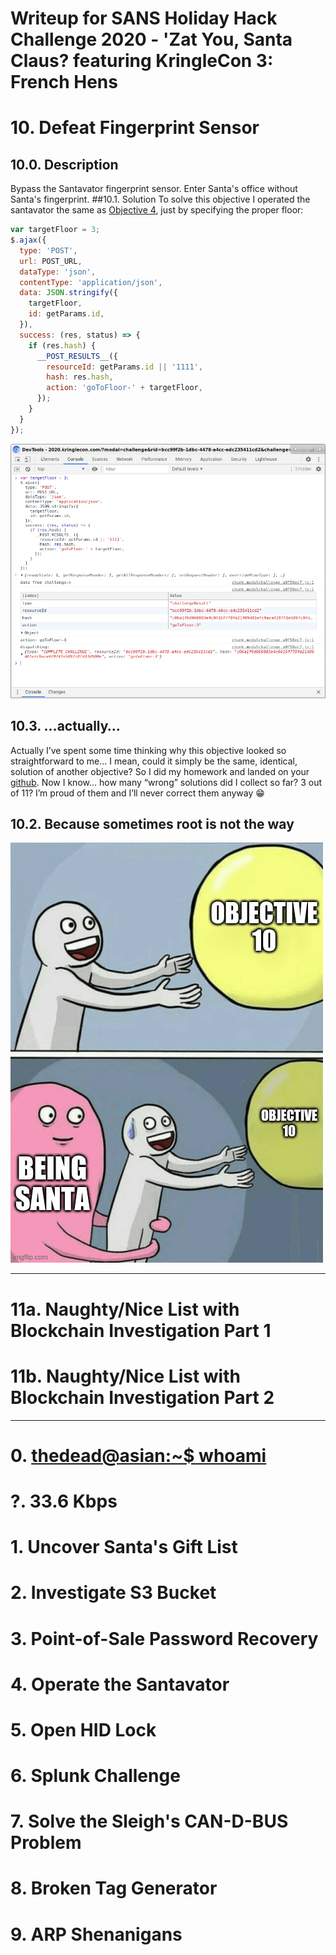 # Writeup for SANS Holiday Hack Challenge 2020 - 'Zat You, Santa Claus? featuring KringleCon 3: French Hens
# 10. Defeat Fingerprint Sensor
## 10.0. Description
Bypass the Santavator fingerprint sensor. Enter Santa's office without Santa's fingerprint.
##10.1. Solution
To solve this objective I operated the santavator the same as [Objective 4](../04), just by specifying the proper floor:
```javascript
var targetFloor = 3;
$.ajax({
  type: 'POST',
  url: POST_URL,
  dataType: 'json',
  contentType: 'application/json',
  data: JSON.stringify({ 
    targetFloor,
    id: getParams.id,
  }),
  success: (res, status) => {
    if (res.hash) {
      __POST_RESULTS__({
        resourceId: getParams.id || '1111',
        hash: res.hash,
        action: 'goToFloor-' + targetFloor,
      });
    }
  }
});
```
![floor3](imgs/00_goToFloor-3.png)
## 10.3. ...actually…
Actually I’ve spent some time thinking why this objective looked so straightforward to me… I mean, could it simply be the same, identical, solution of another objective? So I did my homework and landed on your [github](https://github.com/CounterHack/HolidayHack2020/issues/36). Now I know… how many “wrong” solutions did I collect so far? 3 out of 11? I’m proud of them and I’ll never correct them anyway 😁

## 10.2. Because sometimes root is not the way
![meme](imgs/01_meme.jpeg)

---
# 11a. Naughty/Nice List with Blockchain Investigation Part 1
# 11b. Naughty/Nice List with Blockchain Investigation Part 2

---
# 0. [thedead@asian:~$ whoami](../README.md)
# ?. 33.6 Kbps
# 1. Uncover Santa's Gift List
# 2. Investigate S3 Bucket
# 3. Point-of-Sale Password Recovery
# 4. Operate the Santavator
# 5. Open HID Lock
# 6. Splunk Challenge
# 7. Solve the Sleigh's CAN-D-BUS Problem
# 8. Broken Tag Generator
# 9. ARP Shenanigans